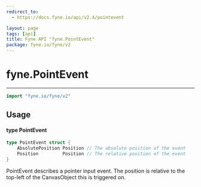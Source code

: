 ```yaml
---
redirect_to:
  - https://docs.fyne.io/api/v2.4/pointevent

layout: page
tags: [api]
title: Fyne API "fyne.PointEvent"
package: fyne.io/fyne/v2
---
```

# fyne.PointEvent
---

```go
import "fyne.io/fyne/v2"
```

## Usage

#### type PointEvent

```go
type PointEvent struct {
	AbsolutePosition Position // The absolute position of the event
	Position         Position // The relative position of the event
}
```

PointEvent describes a pointer input event. The position is relative to the top-left of the CanvasObject this is triggered on.
